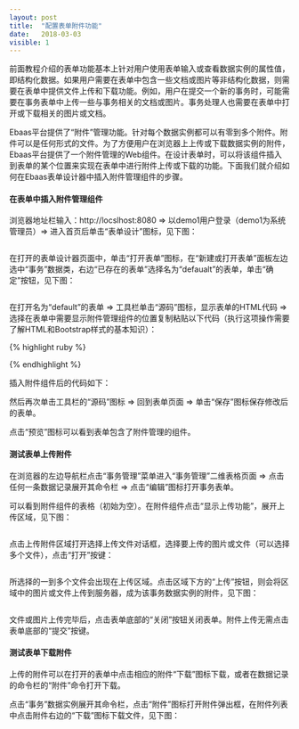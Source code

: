 ```yaml
---
layout: post
title:  "配置表单附件功能"
date:   2018-03-03
visible: 1
---
```


前面教程介绍的表单功能基本上针对用户使用表单输入或查看数据实例的属性值，即结构化数据。如果用户需要在表单中包含一些文档或图片等非结构化数据，则需要在表单中提供文件上传和下载功能。例如，用户在提交一个新的事务时，可能需要在事务表单中上传一些与事务相关的文档或图片。事务处理人也需要在表单中打开或下载相关的图片或文档。

Ebaas平台提供了“附件”管理功能。针对每个数据实例都可以有零到多个附件。附件可以是任何形式的文件。为了方便用户在浏览器上上传或下载数据实例的附件，Ebaas平台提供了一个附件管理的Web组件。在设计表单时，可以将该组件插入到表单的某个位置来实现在表单中进行附件上传或下载的功能。下面我们就介绍如何在Ebaas表单设计器中插入附件管理组件的步骤。

#### 在表单中插入附件管理组件

浏览器地址栏输入：http://locslhost:8080 => 以demo1用户登录（demo1为系统管理员）=> 进入首页后单击“表单设计”图标，见下图：

<img src="{{'/assets/img/2018-03-03 配置表单附件功能1.png' | prepend: site.baseurl }}" alt="">

在打开的表单设计器页面中，单击“打开表单”图标，在“新建或打开表单”面板左边选中“事务”数据类，右边“已存在的表单”选择名为“defaualt”的表单，单击“确定”按钮，见下图：

<img src="{{'/assets/img/2018-03-03 配置表单附件功能2.png' | prepend: site.baseurl }}" alt="">

在打开名为“default”的表单 => 工具栏单击“源码”图标，显示表单的HTML代码 => 选择在表单中需要显示附件管理组件的位置复制粘贴以下代码（执行这项操作需要了解HTML和Bootstrap样式的基本知识）：

{% highlight ruby %}
<div class="row">
<div class="col col-md-12">
<div class="content"><attachments dbclass="dbclass" dbschema="dbschema" oid="oid"></attachments></div>
</div>
</div>
{% endhighlight %}

插入附件组件后的代码如下：
<img src="{{'/assets/img/2018-03-03 配置表单附件功能4.png' | prepend: site.baseurl }}" alt="">

然后再次单击工具栏的“源码”图标 => 回到表单页面 => 单击“保存”图标保存修改后的表单。

点击“预览”图标可以看到表单包含了附件管理的组件。

#### 测试表单上传附件

在浏览器的左边导航栏点击“事务管理”菜单进入“事务管理”二维表格页面 => 点击任何一条数据记录展开其命令栏 => 点击“编辑”图标打开事务表单。

可以看到附件组件的表格（初始为空）。在附件组件点击“显示上传功能”，展开上传区域，见下图：

<img src="{{'/assets/img/2018-03-03 配置表单附件功能7.png' | prepend: site.baseurl }}" alt="">

点击上传附件区域打开选择上传文件对话框，选择要上传的图片或文件（可以选择多个文件），点击“打开”按键：

<img src="{{'/assets/img/2018-03-03 配置表单附件功能8.png' | prepend: site.baseurl }}" alt="">

所选择的一到多个文件会出现在上传区域。点击区域下方的“上传”按钮，则会将区域中的图片或文件上传到服务器，成为该事务数据实例的附件，见下图：

<img src="{{'/assets/img/2018-03-03 配置表单附件功能9.png' | prepend: site.baseurl }}" alt="">

文件或图片上传完毕后，点击表单底部的“关闭”按钮关闭表单。附件上传无需点击表单底部的“提交”按键。

#### 测试表单下载附件

上传的附件可以在打开的表单中点击相应的附件“下载”图标下载，或者在数据记录的命令栏的“附件”命令打开下载。

点击“事务”数据实例展开其命令栏，点击“附件”图标打开附件弹出框，在附件列表中点击附件右边的“下载”图标下载文件，见下图：

<img src="{{'/assets/img/2018-03-03 配置表单附件功能11.png' | prepend: site.baseurl }}" alt="">

